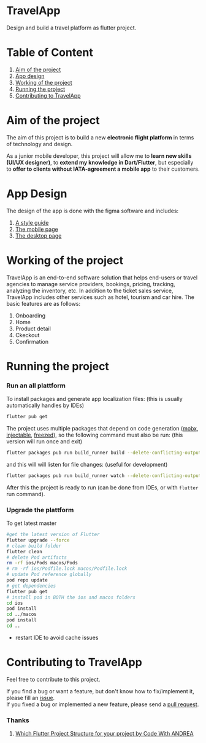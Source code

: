 # TravelApp
Design and build a travel platform as flutter project.

# Table of Content
1. [Aim of the project](#Aim-of-the-project)
2. [App design](#App-Design)
3. [Working of the project](#Working-of-the-project)
4. [Running the project](#Running-the-project)
5. [Contributing to TravelApp](#Contributing-to-TravelApp)

# Aim of the project
The aim of this project is to build a new **electronic flight platform** in terms of technology and design.

As a junior mobile developer, this project will allow me to **learn new skills (UI/UX designer)**, to **extend my knowledge in Dart/Flutter**, but especially to **offer to clients without IATA-agreement a mobile app** to their customers.

# App Design
The design of the app is done with the figma software and includes:
1. [A style guide](https://www.figma.com/file/mMvfzqhzETRqSQNksAD4fb/My-Travel-App?node-id=56%3A41&t=AnAN9EMoAG2tkXMu-0)
2. [The mobile page](https://www.figma.com/file/mMvfzqhzETRqSQNksAD4fb/My-Travel-App?node-id=0%3A1&t=AnAN9EMoAG2tkXMu-0)
3. [The desktop page](https://www.figma.com/file/mMvfzqhzETRqSQNksAD4fb/My-Travel-App?node-id=143%3A35792&t=AnAN9EMoAG2tkXMu-0)

# Working of the project
TravelApp is an end-to-end software solution that helps end-users or travel agencies to manage service providers, bookings, pricing, tracking, analyzing the inventory, etc. In addition to the ticket sales service, TravelApp includes other services such as hotel, tourism and car hire. The basic features are as follows:
1. Onboarding
2. Home
3. Product detail
4. Ckeckout
5. Confirmation

# Running the project
### Run an all plattform
To install packages and generate app localization files: (this is usually automatically handles by IDEs)
```sh
flutter pub get
```

The project uses multiple packages that depend on code generation ([mobx](https://pub.dev/packages/mobx), [injectable](https://pub.dev/packages/injectable), [freezed](https://pub.dev/packages/freezed)), so the following command must also be run: (this version will run once and exit)
```sh
flutter packages pub run build_runner build --delete-conflicting-outputs
```

and this will will listen for file changes: (useful for development)
```sh
flutter packages pub run build_runner watch --delete-conflicting-outputs
```

After this the project is ready to run (can be done from IDEs, or with `flutter` run command).

### Upgrade the plattform
To get latest master
```sh
#get the latest version of Flutter 
flutter upgrade --force
# clean build folder
flutter clean
# delete Pod artifacts
rm -rf ios/Pods macos/Pods
# rm -rf ios/Podfile.lock macos/Podfile.lock 
# update Pod reference globally
pod repo update
# get dependencies
flutter pub get
# install pod in BOTH the ios and macos folders
cd ios
pod install
cd ../macos
pod install
cd ..
```
- restart IDE to avoid cache issues

# Contributing to TravelApp
Feel free to contribute to this project.

If you find a bug or want a feature, but don't know how to fix/implement it, please fill an [issue](...).  
If you fixed a bug or implemented a new feature, please send a [pull request](...).

### Thanks
1. [Which Flutter Project Structure for your project by Code With ANDREA](https://codewithandrea.com/articles/flutter-project-structure/)

